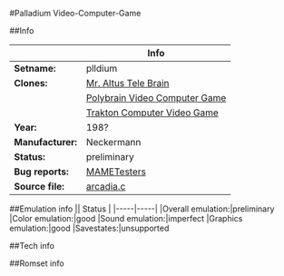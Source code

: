 #Palladium Video-Computer-Game

##Info

||Info|
|-----|-----|
|**Setname:**|plldium
|**Clones:**|[Mr. Altus Tele Brain](mratlus.md)
||[Polybrain Video Computer Game](polyvcg.md)
||[Trakton Computer Video Game](trakcvg.md)
|**Year:**|198?
|**Manufacturer:**|Neckermann
|**Status:**|preliminary
|**Bug reports:**|[MAMETesters](http://mametesters.org/view_all_set.php?type=1&temporary=y&search=arcadia.c)
|**Source file:**|[arcadia.c](https://github.com/mamedev/mame/blob/master/src/mess/drivers/arcadia.c)

##Emulation info
|| Status |
|-----|-----|
|Overall emulation:|preliminary
|Color emulation:|good
|Sound emulation:|imperfect
|Graphics emulation:|good
|Savestates:|unsupported

##Tech info

##Romset info

<!--- START OF EDITED COMMENT DO NOT TOUCH TEXT ABOVE-->
